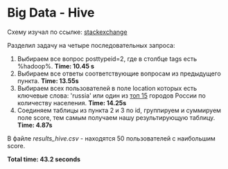 # Big Data - Hive
Схему изучал по ссылке: [stackexchange](https://meta.stackexchange.com/questions/2677/database-schema-documentation-for-the-public-data-dump-and-sede)

Разделил задачу на четыре последовательных запроса:

1. Выбираем все вопрос posttypeid=2, где в столбце tags есть %hadoop%. **Time: 10.45 s**
2. Выбираем все ответы соответствующие вопросам из предыдущего пункта. **Time: 13.55s**
3. Выбираем всех пользователей в поле location которых есть ключевые слова: 'russia' или один из [топ 15](https://en.wikipedia.org/wiki/List_of_cities_and_towns_in_Russia_by_population) городов России по количеству населения. **Time: 14.25s**
4. Соединяем таблицы из пункта 2 и 3 по id, группируем и суммируем поле score, тем самым получаем нашу результирующую таблицу. **Time: 4.87s**


В файле *results_hive.csv* - находятся 50 пользователей с наибольшим score. 

**Total time: 43.2 seconds**